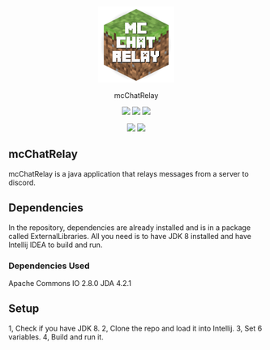 <p align="center">
<img src="https://raw.githubusercontent.com/udu3324/mcChatRelay/master/src/pkg/Main/icon.png" width="150" alt="icon">
</p>
<p align="center">
	  mcChatRelay
</p>
<p align="center">
	  <img src="https://img.shields.io/badge/java-8-blue">
	  <img src="https://img.shields.io/badge/price-free-green">
	  <img src="https://img.shields.io/github/issues/udu3324/mcchatrelay">
</p>
<p align="center">
  <a href="http://forthebadge.com/"><img src="https://forthebadge.com/images/badges/as-seen-on-tv.svg"/></a>
  <a href="http://forthebadge.com/"><img src="https://forthebadge.com/images/badges/built-with-grammas-recipe.svg"/></a>
</p>
<h2>mcChatRelay</h2>
mcChatRelay is a java application that relays messages from a server to discord.

<h2>Dependencies</h2>
In the repository, dependencies are already installed and is in a package called ExternalLibraries. 
All you need is to have JDK 8 installed and have Intellij IDEA to build and run.
<h3>Dependencies Used</h3>
Apache Commons IO 2.8.0         
JDA 4.2.1       

<h2>Setup</h2>
1, Check if you have JDK 8.          
2, Clone the repo and load it into Intellij.            
3, Set 6 variables.             
4, Build and run it.          